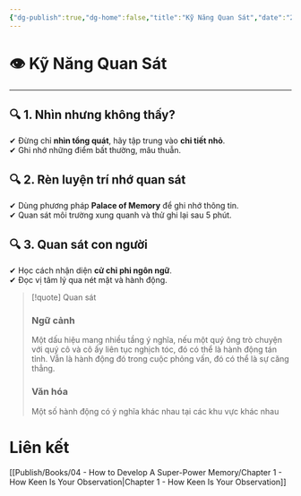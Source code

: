 ```yaml
---
{"dg-publish":true,"dg-home":false,"title":"Kỹ Năng Quan Sát","date":"2025-01-28","tags":["sach","sach/tu-duy-nhu-sherlock-holmes","#quan-sat"],"dg-path":"Books/01 -  Tư duy như Sherlock Holmes/3 - Kỹ Năng Quan Sát.md","permalink":"/books/01-tu-duy-nhu-sherlock-holmes/3-ky-nang-quan-sat/","dgPassFrontmatter":true,"updated":"2025-02-23T08:13:55.746+07:00"}
---
```


# 👁 Kỹ Năng Quan Sát
---

## 🔍 1. Nhìn nhưng không thấy?  
✔ Đừng chỉ **nhìn tổng quát**, hãy tập trung vào **chi tiết nhỏ**.  
✔ Ghi nhớ những điểm bất thường, mâu thuẫn.  

## 🔍 2. Rèn luyện trí nhớ quan sát  
✔ Dùng phương pháp **Palace of Memory** để ghi nhớ thông tin.  
✔ Quan sát môi trường xung quanh và thử ghi lại sau 5 phút.  

## 🔍 3. Quan sát con người  
✔ Học cách nhận diện **cử chỉ phi ngôn ngữ**.  
✔ Đọc vị tâm lý qua nét mặt và hành động.  

> [!quote]  Quan sát 
> ### Ngữ cảnh
> 	Một dấu hiệu mang nhiều tầng ý nghĩa, nếu một quý ông trò chuyện với quý cô và cô ấy liên tục nghịch tóc, đó có thể là hành động tán tỉnh. Vẫn là hành động đó trong cuộc phỏng vấn, đó có thể là sự căng thẳng.
> ### Văn hóa
> 	Một số hành động có ý nghĩa khác nhau tại các khu vực khác nhau
> 

# Liên kết
[[Publish/Books/04 - How to Develop A Super-Power Memory/Chapter 1 - How Keen Is Your Observation\|Chapter 1 - How Keen Is Your Observation]]